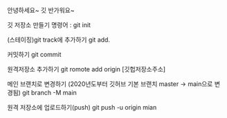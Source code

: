안녕하세요~ 깃 반가워요~

깃 저장소 만들기 명령어 : git init

(스테이징)git track에 추가하기
git add.

커밋하기
git commit

원격저장소 추가하기
git romote add origin [깃헙저장소주소]

메인 브랜치로 변경하기 (2020년도부터 깃허브 기본 브랜치 master -> main으로 변경됨)
git branch -M main

원격 저장소에 업로드하기(push)
git push -u origin mian